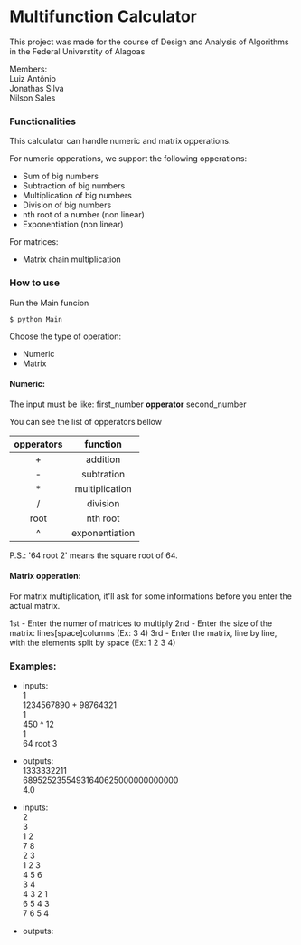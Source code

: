 # Multifunction Calculator
This project was made for the course of Design and Analysis of Algorithms in the Federal Universtity of Alagoas

Members:  
  Luiz Antônio  
  Jonathas Silva  
  Nilson Sales  


### Functionalities

This calculator can handle numeric and matrix opperations.

For numeric opperations, we support the following opperations:
- Sum of big numbers
- Subtraction of big numbers
- Multiplication of big numbers
- Division of big numbers
- nth root of a number (non linear)
- Exponentiation (non linear)

For matrices:
- Matrix chain multiplication

### How to use

Run the Main funcion
```console
$ python Main
```

Choose the type of operation:
- Numeric
- Matrix

#### Numeric:  

The input must be like:
first_number **opperator** second_number

You can see the list of opperators bellow

|  opperators | function  |
|:-:|:-:|
| +  | addition  |
| -  | subtration  |
| *  | multiplication  |
| /  | division  |
|root| nth root  |
| ^  |  exponentiation |

P.S.: '64 root 2' means the square root of 64.

#### Matrix opperation:  

For matrix multiplication, it'll ask for some informations before you enter the actual matrix.  

1st - Enter the numer of matrices to multiply
2nd - Enter the size of the matrix: lines[space]columns (Ex: 3 4)
3rd - Enter the matrix, line by line, with the elements split by space (Ex: 1 2 3 4)

### Examples:
- inputs:  
1  
1234567890 + 98764321  
1  
450 ^ 12  
1  
64 root 3  

- outputs:  
1333332211  
68952523554931640625000000000000  
4.0  


- inputs:  
2  
3  
1 2  
7 8  
2 3  
1 2 3  
4 5 6  
3 4  
4 3 2 1  
6 5 4 3  
7 6 5 4  

- outputs:  

